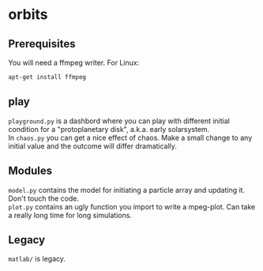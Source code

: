 # orbits
## Prerequisites
You will need a ffmpeg writer. For Linux:
```bash
apt-get install ffmpeg
```

## play
`playground.py` is a dashbord where you can play with different initial condition for a "protoplanetary disk", a.k.a. early solarsystem.  
In `chaos.py` you can get a nice effect of chaos. Make a small change to any initial value and the outcome will differ dramatically.

## Modules
`model.py` contains the model for initiating a particle array and updating it. Don't touch the code.  
`plot.py` contains an ugly function you import to write a mpeg-plot. Can take a really long time for long simulations.

## Legacy
`matlab/` is legacy.
